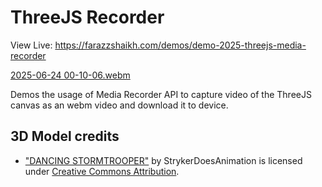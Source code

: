 # ThreeJS Recorder

View Live: https://farazzshaikh.com/demos/demo-2025-threejs-media-recorder

[2025-06-24 00-10-06.webm](https://github.com/user-attachments/assets/4c4d106a-a30d-41eb-827a-3a015c0aa810)

Demos the usage of Media Recorder API to capture video of the ThreeJS canvas as an webm video and download it to device.

## 3D Model credits

- ["DANCING STORMTROOPER"](https://skfb.ly/WVIA) by StrykerDoesAnimation is licensed under [Creative Commons Attribution](http://creativecommons.org/licenses/by/4.0/).
